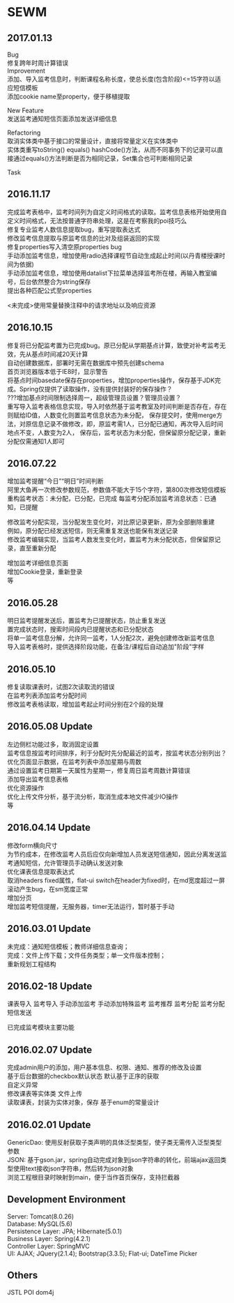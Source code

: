 ﻿# SEWM

2017.01.13
--------------------------------
Bug   
修复跨年时周计算错误       
Improvement  
添加、导入监考信息时，判断课程名称长度，使总长度(包含阶段)<=15字符以适应短信模板   
添加cookie name至property，便于移植提取
     
New Feature  
发送监考通知短信页面添加发送详细信息   
     
Refactoring   
取消实体类中基于接口的常量设计，直接将常量定义在实体类中   
实体类重写toString() equals() hashCode()方法，从而不同事务下的记录可以直接通过equals()方法判断是否为相同记录，Set集合也可判断相同记录   
     
Task  
      

2016.11.17
--------------------------------------
完成监考表格中，监考时间列为自定义时间格式的读取。监考信息表格开始使用自定义时间格式，无法按普通字符串处理，这是在考察我的poi技巧么   
修复专业监考人数信息提取bug，重写提取表达式  
修改监考信息提取与原监考信息的比对及组装返回的实现    
修复properties写入清空原properties bug    
手动添加监考信息，增加使用radio选择课程节自动生成起止时间(以丹青楼授课时间为依据)   
手动添加监考信息，增加使用datalist下拉菜单选择监考所在楼，再输入教室编号，后台依然整合为string保存           
提出各种匹配公式至properties   
    
<未完成>使用常量替换注释中的请求地址以及响应资源   

2016.10.15
------------------------------
修复将已分配监考置为已完成bug。原已分配从学期基点计算，致使对补考监考无效，先从基点时间减20天计算     
自动创建数据库，部署时无需在数据库中预先创建schema   
首页浏览器版本低于IE8时，显示警告  
将基点时间basedate保存在properties，增加properties操作，保存基于JDK完成。Spring仅提供了读取操作，没有提供封装好的保存操作？   
???增加基点时间限制选择周一，超级管理员设置？管理员设置？     
重写导入监考表格信息实现，导入时依然基于监考教室及时间判断是否存在，存在则赋给ID值，人数变化则置监考信息状态为未分配，
保存提交时，使用merge方法，对原信息记录不做修改，即，原监考需1人，已分配已通知，再次导入后时间地点不变，人数变为2人，
保存后，监考状态为未分配，但保留原分配记录，重新分配仅需通知1人即可      

    
2016.07.22
----------------------------

增加监考提醒“今日”“明日”时间判断   
阿里大鱼再一次修改参数规范，参数值不能大于15个字符，第800次修改短信模板   
重构监考状态：未分配，已分配，已完成
每监考分配添加监考消息状态：已通知，已提醒    
    
修改监考分配实现，当分配发生变化时，对比原记录更新，原为全部删除重建   
例如，原分配已经发送短信，则无需重复发送也能保有发送记录    
修改监考编辑实现，当监考人数发生变化时，置监考为未分配状态，但保留原记录，直至重新分配  
    
增加监考详细信息页面   
增加Cookie登录，重新登录   
等   

2016.05.28
--------------------------------------
明日监考提醒发送后，置监考为已提醒状态，防止重复发送       
置完成状态时，搜索时间段内已提醒状态和已分配状态    
将单一监考信息分解，允许同一监考，1人分配2次，避免创建修改新监考信息    
导入监考表格时，提供选择阶段功能，在备注/课程后自动追加"阶段"字样   


2016.05.10
--------------------------------------
修复读取课表时，试图2次读取流的错误   
在监考列表添加监考分配时间  
修改监考表格读取，增加监考起止时间分别在2个段的处理   

2016.05.08 Update
--------------------------------------
左边侧栏功能过多，取消固定设置   
监考信息按监考时间排序，利于分配时先分配最近的监考，按监考状态分别列出？  
优化页面显示数据，在监考列表中添加星期与周数  
通过设置监考日期第一天属性为星期一，修复周日监考周数计算错误   
添加导出监考信息表格       
优化资源操作   
优化上传文件分析，基于流分析，取消生成本地文件减少IO操作  
等   
    
2016.04.14 Update
--------------------------------------
修改form横向尺寸    
为节约成本，在修改监考人员后应仅向新增加人员发送短信通知，因此分离发送监考通知短信，允许管理员手动确认发送对象  
优化课表信息提取表达式   
取消headers fixed属性，flat-ui switch在header为fixed时，在md宽度超过一屏滚动产生bug，在sm宽度正常     
增加分页    
增加监考短信提醒，无服务器，timer无法运行，暂时基于手动    


2016.03.01 Update
--------------------------------------
未完成：通知短信模板；教师详细信息查询；   
完成：文件上传下载；文件任务类型；单一文件版本控制；   
重新规划工程结构   

2016.02-18 Update
--------------------------------------
课表导入
监考导入
手动添加监考
手动添加特殊监考
监考推荐
监考分配
监考分配短信发送

已完成监考模块主要功能

2016.02.07 Update
------------------------------------
完成admin用户的添加，用户基本信息、权限、通知、推荐的修改及设置  
基于后台数据的checkbox默认状态
默认基于正序的获取  
自定义异常  
修改课表等实体类
文件上传  
读取课表，封装为实体对象，保存
基于enum的常量设计
  

2016.02.01 Update
------------------------
GenericDao: 使用反射获取子类声明的具体泛型类型，使子类无需传入泛型类型参数  
JSON: 基于gson.jar，spring自动完成对象到json字符串的转化，前端ajax返回类型使用text接收json字符串，然后转为json对象  
浏览工程根目录时映射到main，便于当作首页保存，支持拦截器  

Development Environment
-----------------------------------
Server: Tomcat(8.0.26)  
Database: MySQL(5.6)  
Persistence Layer: JPA; Hibernate(5.0.1)  
Business Layer: Spring(4.2.1)  
Controller Layer: SpringMVC  
UI: AJAX; JQuery(2.1.4); Bootstrap(3.3.5); Flat-ui; DateTime Picker

Others  
----------
JSTL
POI
dom4j
